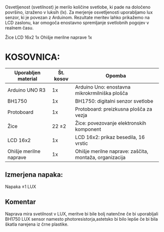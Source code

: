 Osvetljenost (svetilnost) je merilo količine svetlobe, ki pade na določeno površino, izraženo v luksih (lx). Za merjenje osvetljenosti uporabljamo lux senzor, ki je povezan z Arduinom. Rezultate meritev lahko prikažemo na LCD zaslonu, kar omogoča enostavno spremljanje svetlobnih pogojev v realnem času.


Žice
LCD 16x2	1x
Ohišje merilne naprave	1x

# KOSOVNICA: 
| Uporabljen material | Št. kosov | Opomba |
|---|---|---|
| Arduino UNO R3 | 1x | Arduino Uno: enostavna mikrokrmilniška plošča |
| BH1750 | 1x | BH1750: digitalni senzor svetlobe |
| Protoboard | 1x | Protoboard: preizkusna plošča za vezja |
| Žice | 22 ±2 | Žice: povezovanje elektronskih komponent |
| LCD 16x2 | 1x | LCD 16x2: prikaz besedila, 16 vrstic |
| Ohišje merilne naprave | 1x | Ohišje merilne naprave: zaščita, montaža, organizacija |

## Izmerjena napaka:
Napaka ±1 LUX

## Komentar
Naprava mira svetilnost v LUX, meritve bi bile bolj natenčne če bi uporabljali BH1750 LUX sensor namesto photoresistorja,astetsko bi bilo lepše če bi bila škatla narejena iz črne plastike.


 



